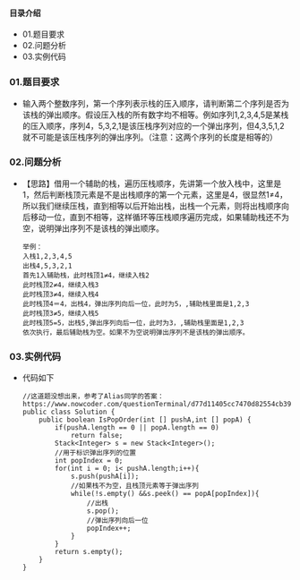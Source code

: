 #### 目录介绍
- 01.题目要求
- 02.问题分析
- 03.实例代码








### 01.题目要求
- 输入两个整数序列，第一个序列表示栈的压入顺序，请判断第二个序列是否为该栈的弹出顺序。假设压入栈的所有数字均不相等。例如序列1,2,3,4,5是某栈的压入顺序，序列4，5,3,2,1是该压栈序列对应的一个弹出序列，但4,3,5,1,2就不可能是该压栈序列的弹出序列。（注意：这两个序列的长度是相等的）



### 02.问题分析
- 【思路】借用一个辅助的栈，遍历压栈顺序，先讲第一个放入栈中，这里是1，然后判断栈顶元素是不是出栈顺序的第一个元素，这里是4，很显然1≠4，所以我们继续压栈，直到相等以后开始出栈，出栈一个元素，则将出栈顺序向后移动一位，直到不相等，这样循环等压栈顺序遍历完成，如果辅助栈还不为空，说明弹出序列不是该栈的弹出顺序。
    ```
    举例：
    入栈1,2,3,4,5
    出栈4,5,3,2,1
    首先1入辅助栈，此时栈顶1≠4，继续入栈2
    此时栈顶2≠4，继续入栈3
    此时栈顶3≠4，继续入栈4
    此时栈顶4＝4，出栈4，弹出序列向后一位，此时为5，,辅助栈里面是1,2,3
    此时栈顶3≠5，继续入栈5
    此时栈顶5=5，出栈5,弹出序列向后一位，此时为3，,辅助栈里面是1,2,3
    依次执行，最后辅助栈为空。如果不为空说明弹出序列不是该栈的弹出顺序。 
    ```


### 03.实例代码
- 代码如下
    ```
    //这道题没想出来，参考了Alias同学的答案：https://www.nowcoder.com/questionTerminal/d77d11405cc7470d82554cb392585106
    public class Solution {
        public boolean IsPopOrder(int [] pushA,int [] popA) {
            if(pushA.length == 0 || popA.length == 0)
                return false;
            Stack<Integer> s = new Stack<Integer>();
            //用于标识弹出序列的位置
            int popIndex = 0;
            for(int i = 0; i< pushA.length;i++){
                s.push(pushA[i]);
                //如果栈不为空，且栈顶元素等于弹出序列
                while(!s.empty() &&s.peek() == popA[popIndex]){
                    //出栈
                    s.pop();
                    //弹出序列向后一位
                    popIndex++;
                }
            }
            return s.empty();
        }
    }
    ```






